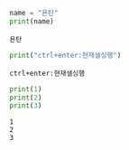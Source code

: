 ```python
name = "욘탄"
print(name)
```

    욘탄



```python
print("ctrl+enter:현재샐싱행")
```

    ctrl+enter:현재샐싱행



```python
print(1)
print(2)
print(3)
```

    1
    2
    3



```python

```
